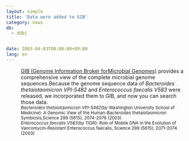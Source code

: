 ```yaml
---
layout: simple
title: 'Data were added to GIB'
category: news
db:
  - ddbj


date: 2003-04-03T00:00:00+09:00
lang: en
---
```


<html>
<dd><a href="/services/past-services-e.html#gib">GIB (Genome Information Broker forMicrobial Genomes)</a> provides a comprehensive view of the complete microbial genome sequences.Because the genome sequence data of <i>Bacteroides thetaiotaomicron VPI-5482</i> and <i>Enterococcus faecalis V583</i> were released, we incorporated them to GIB, and now you can search those data.<br>
<dd><small><i>Bacteroides thetaiotaomicron VPI-5482</i>(by Washington University School of Medicine): A Genomic View of the Human-Bacteroides thetaiotaomicron Symbiosis,Science 299 (5615), 2074-2076 (2003) </small><br>
<dd><small><i>Enterococcus faecalis V583</i>(by TIGR): Role of Mobile DNA in the Evolution of Vancomycin-Resistant Enterococcus faecalis, Science 299 (5615), 2071-2074 (2003) </small></dd>
</dd>
</dd>
</html>
